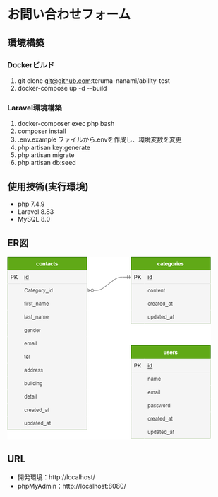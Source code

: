 # お問い合わせフォーム

## 環境構築

### Dockerビルド

1. git clone git@github.com:teruma-nanami/ability-test
1. docker-compose up -d --build

### Laravel環境構築

1. docker-composer exec php bash
1. composer install
1. .env.example ファイルから.envを作成し、環境変数を変更
1. php artisan key:generate
1. php artisan migrate
1. php artisan db:seed

## 使用技術(実行環境)

- php 7.4.9
- Laravel 8.83
- MySQL 8.0

## ER図

![alt text](docs/diagrams/ability-test.png)

## URL

- 開発環境：http://localhost/
- phpMyAdmin：http://localhost:8080/